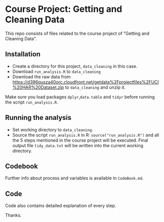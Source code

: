 Course Project: Getting and Cleaning Data
========================================
This repo consists of files related to the course project of "Getting and Cleaning Data". 

## Installation
* Create a directory for this project, `data_cleaning` in this case.
* Download `run_analysis.R` to `data_cleaning` 
* Download the raw data from https://d396qusza40orc.cloudfront.net/getdata%2Fprojectfiles%2FUCI%20HAR%20Dataset.zip to `data_cleaning` and unzip it.

Make sure you load packages `dplyr`,`data.table` and `tidyr` before running the script `run_analysis.R`. 
    
## Running the analysis     
* Set working directory to `data_cleaning`.     
* Source the script `run_analysis.R` in R: `source("run_analysis.R")` and all the 5 steps mentioned in the course project will be executed. Final output file `tidy_data.txt` will be written into the current working directory.

## Codebook
Further info about process and variables is available in `CodeBook.md`.

## Code 
Code also contains detailed explanation of every step.

Thanks.

